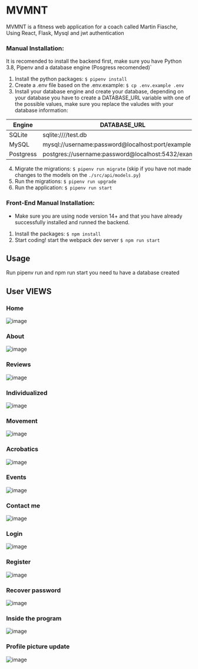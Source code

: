 # MVMNT

MVMNT is a fitness web application for a coach called Martin Fiasche, Using React, Flask, Mysql and jwt authentication
### Manual Installation:

It is recomended to install the backend first, make sure you have Python 3.8, Pipenv and a database engine (Posgress recomended)`

1. Install the python packages: `$ pipenv install`
2. Create a .env file based on the .env.example: `$ cp .env.example .env`
3. Install your database engine and create your database, depending on your database you have to create a DATABASE_URL variable with one of the possible values, make sure you replace the valudes with your database information:

| Engine    | DATABASE_URL                                        |
| --------- | --------------------------------------------------- |
| SQLite    | sqlite:////test.db                                  |
| MySQL     | mysql://username:password@localhost:port/example    |
| Postgress | postgres://username:password@localhost:5432/example |

4. Migrate the migrations: `$ pipenv run migrate` (skip if you have not made changes to the models on the `./src/api/models.py`)
5. Run the migrations: `$ pipenv run upgrade`
6. Run the application: `$ pipenv run start`


### Front-End Manual Installation:

- Make sure you are using node version 14+ and that you have already successfully installed and runned the backend.

1. Install the packages: `$ npm install`
2. Start coding! start the webpack dev server `$ npm run start`


## Usage
Run pipenv run and npm run start you need tu have a database created

## User VIEWS

### Home
![image](https://github.com/bona1204/mvmnt-finalproject/assets/39720065/cf1cd8a8-4da0-4a6b-ae78-3bed9d77c5c0)
### About
![image](https://github.com/bona1204/mvmnt-finalproject/assets/39720065/4085f48b-7cbb-4abd-bc62-e114e2ee4491)
### Reviews
![image](https://github.com/bona1204/mvmnt-finalproject/assets/39720065/9278d67a-379c-4b04-9233-13449b9ab5b9)
### Individualized
![image](https://github.com/bona1204/mvmnt-finalproject/assets/39720065/da204046-905e-4ff0-b234-b42dca4b3b6a)
### Movement
![image](https://github.com/bona1204/mvmnt-finalproject/assets/39720065/6213ddbd-46d4-4e25-b450-e60c095872df)
### Acrobatics
![image](https://github.com/bona1204/mvmnt-finalproject/assets/39720065/7a8f87b4-1649-4a11-883a-12cacada9afe)
### Events
![image](https://github.com/bona1204/mvmnt-finalproject/assets/39720065/03fddb28-6ccf-4b7a-a224-74b4df72f04b)
### Contact me
![image](https://github.com/bona1204/mvmnt-finalproject/assets/39720065/c73bff25-ecca-49c5-a3d3-6598eeb475d2)
### Login
![image](https://github.com/bona1204/mvmnt-finalproject/assets/39720065/04b95377-4825-4805-968e-a46d5a329fac)
### Register
![image](https://github.com/bona1204/mvmnt-finalproject/assets/39720065/2d3f51a2-18d6-4cc6-9c08-5c925e47d192)
### Recover password
![image](https://github.com/bona1204/mvmnt-finalproject/assets/39720065/ad246121-6b2b-45b5-a95e-6a224a5a8dc5)
### Inside the program
![image](https://github.com/bona1204/mvmnt-finalproject/assets/39720065/b942b72d-080f-4b0a-8ca5-ff2f407b3d93)
### Profile picture update
![image](https://github.com/bona1204/mvmnt-finalproject/assets/39720065/99366316-39df-4247-bc0a-e145a5186e1c)

